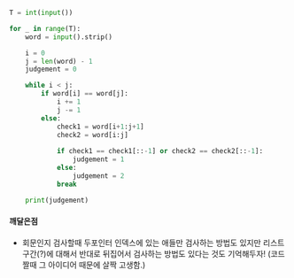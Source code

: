```python
T = int(input())

for _ in range(T):
    word = input().strip()

    i = 0
    j = len(word) - 1
    judgement = 0

    while i < j:
        if word[i] == word[j]:
            i += 1
            j -= 1
        else:
            check1 = word[i+1:j+1]
            check2 = word[i:j]
            
            if check1 == check1[::-1] or check2 == check2[::-1]:
                judgement = 1
            else:
                judgement = 2
            break

    print(judgement)

```

#### 깨달은점
- 회문인지 검사할때 두포인터 인덱스에 있는 애들만 검사하는 방법도 있지만 리스트 구간(?)에 대해서 반대로 뒤집어서 검사하는 방법도 있다는 것도 기억해두자! (코드짤때 그 아이디어 때문에 살짝 고생함.)
